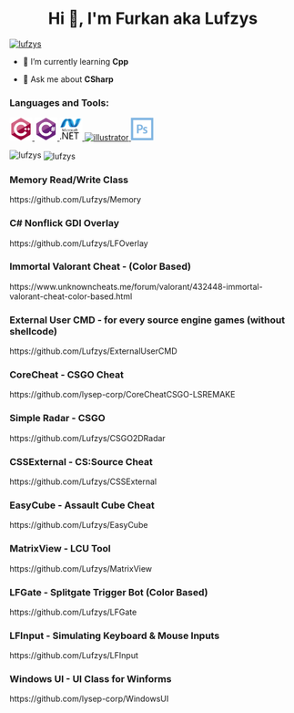 <h1 align="center">Hi 👋, I'm Furkan aka Lufzys</h1>
<p align="left"> <a href="https://github.com/ryo-ma/github-profile-trophy"><img src="https://github-profile-trophy.vercel.app/?username=lufzys" alt="lufzys" /></a> </p>

- 🌱 I’m currently learning **Cpp**

- 💬 Ask me about **CSharp**


<h3 align="left">Languages and Tools:</h3>
<p align="left"> <a href="https://www.w3schools.com/cpp/" target="_blank"> <img src="https://raw.githubusercontent.com/devicons/devicon/master/icons/cplusplus/cplusplus-original.svg" alt="cplusplus" width="40" height="40"/> </a> <a href="https://www.w3schools.com/cs/" target="_blank"> <img src="https://raw.githubusercontent.com/devicons/devicon/master/icons/csharp/csharp-original.svg" alt="csharp" width="40" height="40"/> </a> <a href="https://dotnet.microsoft.com/" target="_blank"> <img src="https://raw.githubusercontent.com/devicons/devicon/master/icons/dot-net/dot-net-original-wordmark.svg" alt="dotnet" width="40" height="40"/> </a> <a href="https://www.adobe.com/in/products/illustrator.html" target="_blank"> <img src="https://www.vectorlogo.zone/logos/adobe_illustrator/adobe_illustrator-icon.svg" alt="illustrator" width="40" height="40"/> </a> <a href="https://www.photoshop.com/en" target="_blank"> <img src="https://raw.githubusercontent.com/devicons/devicon/master/icons/photoshop/photoshop-line.svg" alt="photoshop" width="40" height="40"/> </a> </p>

<p><img align="left" src="https://github-readme-stats.vercel.app/api/top-langs?username=lufzys&show_icons=true&theme=dark&locale=en&layout=compact" alt="lufzys" /></p>

<p>&nbsp;<img align="center" src="https://github-readme-stats.vercel.app/api?username=lufzys&show_icons=true&theme=dark&locale=en" alt="lufzys" /></p>

<h3 align="left">Memory Read/Write Class</h3>
<p>https://github.com/Lufzys/Memory</p>

<h3 align="left">C# Nonflick GDI Overlay</h3>
<p>https://github.com/Lufzys/LFOverlay</p>

<h3 align="left">Immortal Valorant Cheat - (Color Based)</h3>
<p>https://www.unknowncheats.me/forum/valorant/432448-immortal-valorant-cheat-color-based.html</p>

<h3 align="left">External User CMD -  for every source engine games (without shellcode)</h3>
<p>https://github.com/Lufzys/ExternalUserCMD</p>

<h3 align="left">CoreCheat - CSGO Cheat</h3>
<p>https://github.com/lysep-corp/CoreCheatCSGO-LSREMAKE</p>

<h3 align="left">Simple Radar - CSGO</h3>
<p>https://github.com/Lufzys/CSGO2DRadar</p>

<h3 align="left">CSSExternal - CS:Source Cheat</h3>
<p>https://github.com/Lufzys/CSSExternal</p>

<h3 align="left">EasyCube - Assault Cube Cheat</h3>
<p>https://github.com/Lufzys/EasyCube</p>

<h3 align="left">MatrixView - LCU Tool</h3>
<p>https://github.com/Lufzys/MatrixView</p>

<h3 align="left">LFGate - Splitgate Trigger Bot (Color Based)</h3>
<p>https://github.com/Lufzys/LFGate</p>

<h3 align="left">LFInput - Simulating Keyboard & Mouse Inputs</h3>
<p>https://github.com/Lufzys/LFInput</p>

<h3 align="left">Windows UI - UI Class for Winforms</h3>
<p>https://github.com/lysep-corp/WindowsUI</p>
